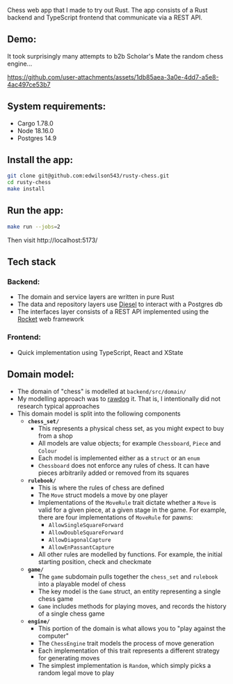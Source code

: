 Chess web app that I made to try out Rust.
The app consists of a Rust backend and TypeScript frontend that communicate via a REST API.

## Demo:
It took surprisingly many attempts to b2b Scholar's Mate the random chess engine...

https://github.com/user-attachments/assets/1db85aea-3a0e-4dd7-a5e8-4ac497ce53b7


## System requirements:
- Cargo 1.78.0
- Node 18.16.0
- Postgres 14.9

## Install the app:
```bash
git clone git@github.com:edwilson543/rusty-chess.git
cd rusty-chess
make install
```


## Run the app:
```bash
make run --jobs=2
```
Then visit http://localhost:5173/


## Tech stack
### Backend:
- The domain and service layers are written in pure Rust
- The data and repository layers use [Diesel][diesel] to interact with a Postgres db
- The interfaces layer consists of a REST API implemented using the [Rocket][rocket] web framework

### Frontend:
- Quick implementation using TypeScript, React and XState


## Domain model:
- The domain of "chess" is modelled at `backend/src/domain/`
- My modelling approach was to [rawdog][rawdog] it. That is, I intentionally did not research typical approaches
- This domain model is split into the following components
  - **`chess_set/`**
    - This represents a physical chess set, as you might expect to buy from a shop
    - All models are value objects; for example `Chessboard`, `Piece` and `Colour`
    - Each model is implemented either as a `struct` or an `enum`
    - `Chessboard` does not enforce any rules of chess. It can have pieces arbitrarily added or removed from its
    squares
  - **`rulebook/`**
    - This is where the rules of chess are defined
    - The `Move` struct models a move by one player
    - Implementations of the `MoveRule` trait dictate whether a `Move` is valid for a given piece, at a given stage in 
    the game. For example, there are four implementations of `MoveRule` for pawns:
      - `AllowSingleSquareForward`
      - `AllowDoubleSquareForward`
      - `AllowDiagonalCapture`
      - `AllowEnPassantCapture`
    - All other rules are modelled by functions. For example, the initial starting position, check and checkmate
  - **`game/`**
    - The `game` subdomain pulls together the `chess_set` and `rulebook` into a playable model of chess
    - The key model is the `Game` struct, an entity representing a single chess game
    - `Game` includes methods for playing moves, and records the history of a single chess game
  - **`engine/`**
    - This portion of the domain is what allows you to "play against the computer"
    - The `ChessEngine` trait models the process of move generation
    - Each implementation of this trait represents a different strategy for generating moves
    - The simplest implementation is `Random`, which simply picks a random legal move to play



[diesel]: https://diesel.rs/
[rawdog]: https://www.nytimes.com/2024/07/17/style/rawdog-flights-term.html
[rocket]: https://rocket.rs/guide/v0.5/
[domain-model]: https://github.com/edwilson543/rusty-chess/tree/main/backend/src/domain